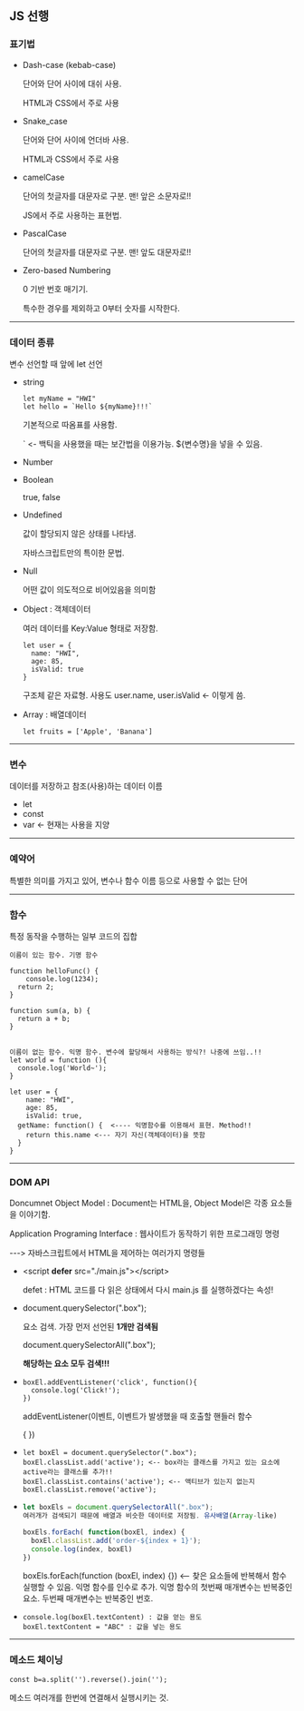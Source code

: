 ## JS 선행

###  표기법

* Dash-case (kebab-case)

  단어와 단어 사이에 대쉬 사용.

  HTML과 CSS에서 주로 사용

* Snake_case

  단어와 단어 사이에 언더바 사용.

  HTML과 CSS에서 주로 사용

* camelCase

  단어의 첫글자를 대문자로 구분. 맨! 앞은 소문자로!!

  JS에서 주로 사용하는 표현법.

* PascalCase

  단어의 첫글자를 대문자로 구분. 맨! 앞도 대문자로!!

* Zero-based Numbering

  0 기반 번호 매기기.

  특수한 경우를 제외하고 0부터 숫자를 시작한다.



---



### 데이터 종류

변수 선언할 때 앞에  let 선언

* string

  ~~~JS
  let myName = "HWI"
  let hello = `Hello ${myName}!!!`
  ~~~

  기본적으로 따옴표를 사용함.

  ` <- 백틱을 사용했을 때는 보간법을 이용가능. ${변수명}을 넣을 수 있음.

* Number

* Boolean

  true, false 

* Undefined

  값이 할당되지 않은 상태를 나타냄.

  자바스크립트만의 특이한 문법.

* Null

  어떤 값이 의도적으로 비어있음을 의미함

* Object : 객체데이터

  여러 데이터를 Key:Value 형태로 저장함. 

  ~~~JS
  let user = {
  	name: "HWI",
  	age: 85,
  	isValid: true
  }
  ~~~

  구조체 같은 자료형. 사용도 user.name, user.isValid <- 이렇게 씀.

* Array : 배열데이터

  ~~~JS
  let fruits = ['Apple', 'Banana']
  ~~~



---



### 변수

데이터를 저장하고 참조(사용)하는 데이터 이름

* let 
* const
* var <- 현재는 사용을 지양



---



### 예약어

특별한 의미를 가지고 있어, 변수나 함수 이름 등으로 사용할 수 없는 단어



---



### 함수

특정 동작을 수행하는 일부 코드의 집합

~~~JS
이름이 있는 함수. 기명 함수

function helloFunc() {
	console.log(1234);
  return 2;
}

function sum(a, b) {
  return a + b;
}


이름이 없는 함수. 익명 함수. 변수에 할당해서 사용하는 방식?! 나중에 쓰임..!!
let world = function (){
  console.log('World~');
}

let user = {
	name: "HWI",
	age: 85,
	isValid: true,
  getName: function() {  <---- 익명함수를 이용해서 표현. Method!!
    return this.name <--- 자기 자신(객체데이터)을 뜻함
  }
}
~~~



---



### DOM API

Doncumnet Object Model : Document는 HTML을, Object Model은 각종 요소들을 이야기함.

Application Programing Interface : 웹사이트가 동작하기 위한 프로그래밍 명령

---> 자바스크립트에서 HTML을 제어하는 여러가지 명령들



* \<script **defer** src="./main.js">\</script>

  defet : HTML 코드를 다 읽은 상태에서 다시 main.js 를 실행하겠다는 속성! 

* document.querySelector(".box");

  요소 검색. 가장 먼저 선언된 **1개만 검색됨** 

  document.querySelectorAll(".box"); 

  **해당하는 요소 모두 검색!!!**

* ~~~JS
  boxEl.addEventListener('click', function(){
  	console.log('Click!');
  })
  ~~~

  addEventListener(이벤트, 이벤트가 발생했을 때 호출할 핸들러 함수

  { })

* ~~~JS
  let boxEl = document.querySelector(".box");
  boxEl.classList.add('active'); <-- box라는 클래스를 가지고 있는 요소에 active라는 클래스를 추가!!
  boxEl.classList.contains('active'); <-- 액티브가 있는지 없는지 
  boxEl.classList.remove('active');
  ~~~

* ~~~javascript
  let boxEls = document.querySelectorAll(".box");
  여러개가 검색되기 때문에 배열과 비슷한 데이터로 저장됨. 유사배열(Array-like)
  
  boxEls.forEach( function(boxEl, index) {
    boxEl.classList.add('order-${index + 1}');
    console.log(index, boxEl)
  })
  
  ~~~

  boxEls.forEach(function (boxEl, index) {}) <-- 찾은 요소들에 반복해서 함수 실행할 수 있음. 익명 함수를 인수로 추가.
  익명 함수의 첫번째 매개변수는 반복중인 요소. 두번째 매개변수는 반복중인 번호.

* ~~~JS
  console.log(boxEl.textContent) : 값을 얻는 용도
  boxEl.textContent = "ABC" : 값을 넣는 용도 
  ~~~



---



### 메소드 체이닝

~~~JS
const b=a.split('').reverse().join('');
~~~

메소드 여러개를 한번에 연결해서 실행시키는 것. 

